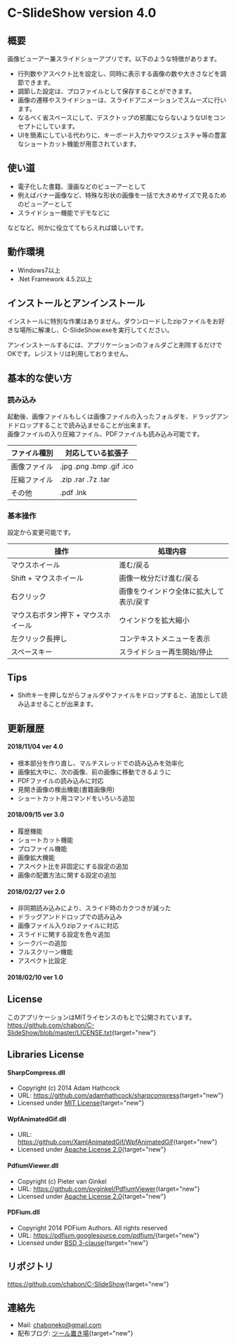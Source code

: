 # C-SlideShow version 4.0


## 概要

画像ビューアー兼スライドショーアプリです。以下のような特徴があります。

* 行列数やアスペクト比を設定し、同時に表示する画像の数や大きさなどを調節できます。
* 調節した設定は、プロファイルとして保存することができます。
* 画像の遷移やスライドショーは、スライドアニメーションでスムーズに行います。
* なるべく省スペースにして、デスクトップの邪魔にならないようなUIをコンセプトにしています。
* UIを簡素にしている代わりに、キーボード入力やマウスジェスチャ等の豊富なショートカット機能が用意されています。


## 使い道

* 電子化した書籍、漫画などのビューアーとして
* 例えばバナー画像など、特殊な形状の画像を一括で大きめサイズで見るためのビューアーとして
* スライドショー機能でデモなどに

などなど。何かに役立ててもらえれば嬉しいです。


## 動作環境

* Windows7以上
* .Net Framework 4.5.2以上


## インストールとアンインストール

インストールに特別な作業はありません。ダウンロードしたzipファイルをお好きな場所に解凍し、C-SlideShow.exeを実行してください。

アンインストールするには、アプリケーションのフォルダごと削除するだけでOKです。レジストリは利用しておりません。


## 基本的な使い方

### 読み込み

起動後、画像ファイルもしくは画像ファイルの入ったフォルダを、ドラッグアンドドロップすることで読み込ませることが出来ます。  
画像ファイルの入り圧縮ファイル、PDFファイルも読み込み可能です。  

ファイル種別    | 対応している拡張子                   
--------------  | ------------------------
画像ファイル    | .jpg .png .bmp .gif .ico
圧縮ファイル    | .zip  .rar  .7z  .tar   
その他          | .pdf .lnk               

### 基本操作

設定から変更可能です。

操作                                    | 処理内容                
--------------------------------------- | ---------------------------------
マウスホイール                          | 進む/戻る               
Shift + マウスホイール                  | 画像一枚分だけ進む/戻る        
右クリック                              | 画像をウインドウ全体に拡大して表示/戻す
マウス右ボタン押下 + マウスホイール　   | ウインドウを拡大縮小          
左クリック長押し                        | コンテキストメニューを表示       
スペースキー                            | スライドショー再生開始/停止      


## Tips

* Shiftキーを押しながらフォルダやファイルをドロップすると、追加として読み込ませることが出来ます。



## 更新履歴

#### 2018/11/04 ver 4.0

* 根本部分を作り直し、マルチスレッドでの読み込みを効率化
* 画像拡大中に、次の画像、前の画像に移動できるように
* PDFファイルの読み込みに対応
* 見開き画像の検出機能(書籍画像用)
* ショートカット用コマンドをいろいろ追加

#### 2018/09/15 ver 3.0

* 履歴機能
* ショートカット機能
* プロファイル機能
* 画像拡大機能
* アスペクト比を非固定にする設定の追加
* 画像の配置方法に関する設定の追加

#### 2018/02/27 ver 2.0

* 非同期読み込みにより、スライド時のカクつきが減った
* ドラッグアンドドロップでの読み込み
* 画像ファイル入りzipファイルに対応
* スライドに関する設定を色々追加
* シークバーの追加
* フルスクリーン機能
* アスペクト比設定

#### 2018/02/10 ver 1.0




## License

このアプリケーションはMITライセンスのもとで公開されています。  
<https://github.com/chabon/C-SlideShow/blob/master/LICENSE.txt>{target="new"}


## Libraries License

#### SharpCompress.dll

* Copyright (c) 2014  Adam Hathcock
* URL: <https://github.com/adamhathcock/sharpcompress>{target="new"}
* Licensed under [MIT License](https://github.com/adamhathcock/sharpcompress/blob/master/LICENSE.txt){target="new"}


#### WpfAnimatedGif.dll

* URL: <https://github.com/XamlAnimatedGif/WpfAnimatedGif>{target="new"}
* Licensed under [Apache License 2.0](https://github.com/XamlAnimatedGif/WpfAnimatedGif/blob/master/LICENSE.txt){target="new"}


#### PdfiumViewer.dll

* Copyright (c) Pieter van Ginkel
* URL: <https://github.com/pvginkel/PdfiumViewer>{target="new"}
* Licensed under [Apache License 2.0](https://github.com/pvginkel/PdfiumViewer/blob/master/LICENSE){target="new"}


#### PDFium.dll

* Copyright 2014 PDFium Authors. All rights reserved
* URL: <https://pdfium.googlesource.com/pdfium/>{target="new"}
* Licensed under [BSD 3-clause](https://pdfium.googlesource.com/pdfium/+/master/LICENSE){target="new"}



## リポジトリ

<https://github.com/chabon/C-SlideShow>{target="new"}


## 連絡先

* Mail:  chaboneko@gmail.com                                
* 配布ブログ: [ツール置き場](http://chaboneko.daiwa-hotcom.com/wordpress/?p=691){target="new"}


